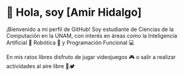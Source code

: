 # 👋 Hola, soy [Amir Hidalgo]

¡Bienvenido a mi perfil de GitHub! Soy estudiante de Ciencias de la Computación en la UNAM, con interés en áreas como la Inteligencia Artificial 🧠  Robótica 🤖 y Programación Funcional 💻

En mis ratos libres disfruto de jugar videojuegos 🎮 o salir a realizar actividades al aire libre 🌲🏕️